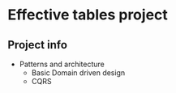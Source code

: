 # Effective tables project

## Project info

- Patterns and architecture
     - Basic Domain driven design
     - CQRS
